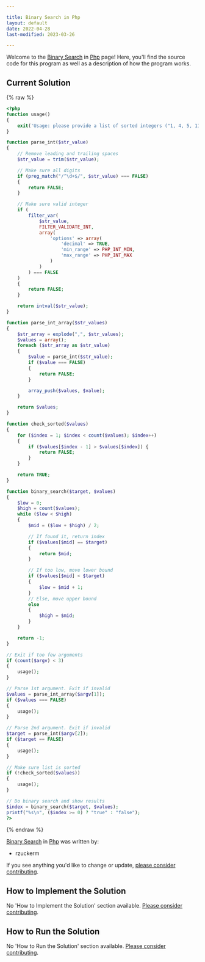 ```yaml
---

title: Binary Search in Php
layout: default
date: 2022-04-28
last-modified: 2023-03-26

---
```


Welcome to the [Binary Search](https://sampleprograms.io/projects/binary-search) in [Php](https://sampleprograms.io/languages/php) page! Here, you'll find the source code for this program as well as a description of how the program works.

## Current Solution

{% raw %}

```php
<?php
function usage()
{
    exit('Usage: please provide a list of sorted integers ("1, 4, 5, 11, 12") and the integer to find ("11")');
}

function parse_int($str_value)
{
    // Remove leading and trailing spaces
    $str_value = trim($str_value);

    // Make sure all digits
    if (preg_match("/^\d+$/", $str_value) === FALSE)
    {
        return FALSE;
    }

    // Make sure valid integer
    if (
        filter_var(
            $str_value,
            FILTER_VALIDATE_INT,
            array(
                'options' => array(
                    'decimal' => TRUE,
                    'min_range' => PHP_INT_MIN,
                    'max_range' => PHP_INT_MAX
                )
            )
        ) === FALSE
    )
    {
        return FALSE;
    }

    return intval($str_value);
}

function parse_int_array($str_values)
{
    $str_array = explode(",", $str_values);
    $values = array();
    foreach ($str_array as $str_value)
    {
        $value = parse_int($str_value);
        if ($value === FALSE)
        {
            return FALSE;
        }

        array_push($values, $value);
    }

    return $values;
}

function check_sorted($values)
{
    for ($index = 1; $index < count($values); $index++)
    {
        if ($values[$index - 1] > $values[$index]) {
            return FALSE;
        }
    }

    return TRUE;
}

function binary_search($target, $values)
{
    $low = 0;
    $high = count($values);
    while ($low < $high)
    {
        $mid = ($low + $high) / 2;

        // If found it, return index
        if ($values[$mid] == $target)
        {
            return $mid;
        }

        // If too low, move lower bound
        if ($values[$mid] < $target)
        {
            $low = $mid + 1;
        }
        // Else, move upper bound
        else
        {
            $high = $mid;
        }
    }

    return -1;
}

// Exit if too few arguments
if (count($argv) < 3)
{
    usage();
}

// Parse 1st argument. Exit if invalid
$values = parse_int_array($argv[1]);
if ($values === FALSE)
{
    usage();
}

// Parse 2nd argument. Exit if invalid
$target = parse_int($argv[2]);
if ($target == FALSE)
{
    usage();
}

// Make sure list is sorted
if (!check_sorted($values))
{
    usage();
}

// Do binary search and show results
$index = binary_search($target, $values);
printf("%s\n", ($index >= 0) ? "true" : "false");
?>
```

{% endraw %}

[Binary Search](https://sampleprograms.io/projects/binary-search) in [Php](https://sampleprograms.io/languages/php) was written by:

- rzuckerm

If you see anything you'd like to change or update, [please consider contributing](https://github.com/TheRenegadeCoder/sample-programs).

## How to Implement the Solution

No 'How to Implement the Solution' section available. [Please consider contributing](https://github.com/TheRenegadeCoder/sample-programs-website).

## How to Run the Solution

No 'How to Run the Solution' section available. [Please consider contributing](https://github.com/TheRenegadeCoder/sample-programs-website).